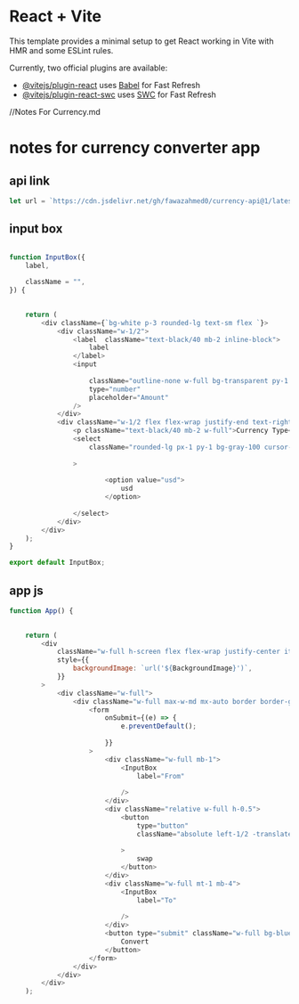 # React + Vite

This template provides a minimal setup to get React working in Vite with HMR and some ESLint rules.

Currently, two official plugins are available:

- [@vitejs/plugin-react](https://github.com/vitejs/vite-plugin-react/blob/main/packages/plugin-react/README.md) uses [Babel](https://babeljs.io/) for Fast Refresh
- [@vitejs/plugin-react-swc](https://github.com/vitejs/vite-plugin-react-swc) uses [SWC](https://swc.rs/) for Fast Refresh


//Notes For Currency.md

# notes for currency converter app

## api link

```javascript
let url = `https://cdn.jsdelivr.net/gh/fawazahmed0/currency-api@1/latest/currencies/${currency}.json`

```

## input box

```javascript

function InputBox({
    label,
    
    className = "",
}) {
   

    return (
        <div className={`bg-white p-3 rounded-lg text-sm flex `}>
            <div className="w-1/2">
                <label  className="text-black/40 mb-2 inline-block">
                    label
                </label>
                <input
                    
                    className="outline-none w-full bg-transparent py-1.5"
                    type="number"
                    placeholder="Amount"
                />
            </div>
            <div className="w-1/2 flex flex-wrap justify-end text-right">
                <p className="text-black/40 mb-2 w-full">Currency Type</p>
                <select
                    className="rounded-lg px-1 py-1 bg-gray-100 cursor-pointer outline-none"
                    
                >
                    
                        <option value="usd">
                            usd
                        </option>
                
                </select>
            </div>
        </div>
    );
}

export default InputBox;

```


## app js

```javascript
function App() {
    

    return (
        <div
            className="w-full h-screen flex flex-wrap justify-center items-center bg-cover bg-no-repeat"
            style={{
                backgroundImage: `url('${BackgroundImage}')`,
            }}
        >
            <div className="w-full">
                <div className="w-full max-w-md mx-auto border border-gray-60 rounded-lg p-5 backdrop-blur-sm bg-white/30">
                    <form
                        onSubmit={(e) => {
                            e.preventDefault();
                           
                        }}
                    >
                        <div className="w-full mb-1">
                            <InputBox
                                label="From"
                                
                            />
                        </div>
                        <div className="relative w-full h-0.5">
                            <button
                                type="button"
                                className="absolute left-1/2 -translate-x-1/2 -translate-y-1/2 border-2 border-white rounded-md bg-blue-600 text-white px-2 py-0.5"
                                
                            >
                                swap
                            </button>
                        </div>
                        <div className="w-full mt-1 mb-4">
                            <InputBox
                                label="To"
                                
                            />
                        </div>
                        <button type="submit" className="w-full bg-blue-600 text-white px-4 py-3 rounded-lg">
                            Convert 
                        </button>
                    </form>
                </div>
            </div>
        </div>
    );

```